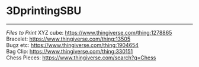 # 3DprintingSBU


---
*Files to Print*
XYZ cube: https://www.thingiverse.com/thing:1278865  
Bracelet: https://www.thingiverse.com/thing:13505  
Bugz etc: https://www.thingiverse.com/thing:1904654  
Bag Clip: https://www.thingiverse.com/thing:330151  
Chess Pieces: https://www.thingiverse.com/search?q=Chess
